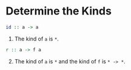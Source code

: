 # Determine the Kinds

```haskell
id :: a -> a
```

1. The kind of `a` is `*`.

```haskell
r :: a -> f a
```

2. The kind of `a` is `*` and the kind of `f` is `* -> *`.

